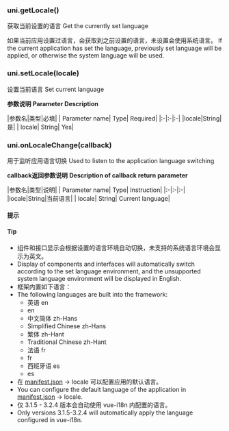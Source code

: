 ### uni.getLocale()

获取当前设置的语言
Get the currently set language

如果当前应用设置过语言，会获取到之前设置的语言，未设置会使用系统语言。
If the current application has set the language, previously set language will be applied, or otherwise the system language will be used.

### uni.setLocale(locale)

设置当前语言
Set current language

**参数说明**
**Parameter Description**

|参数名|类型|必填|
| Parameter name| Type| Required|
|:-|:-|:-|
|locale|String|是|
| locale| String| Yes|

### uni.onLocaleChange(callback)

用于监听应用语言切换
Used to listen to the application language switching

**callback返回参数说明**
**Description of callback return parameter**

|参数名|类型|说明|
| Parameter name| Type| Instruction|
|:-|:-|:-|
|locale|String|当前语言|
| locale| String| Current language|

#### 提示
#### Tip

* 组件和接口显示会根据设置的语言环境自动切换，未支持的系统语言环境会显示为英文。
* Display of components and interfaces will automatically switch according to the set language environment, and the unsupported system language environment will be displayed in English.
* 框架内置如下语言：
* The following languages are built into the framework:
  * 英语 en
  * en
  * 中文简体 zh-Hans
  * Simplified Chinese zh-Hans
  * 繁体 zh-Hant
  * Traditional Chinese zh-Hant
  * 法语 fr
  * fr
  * 西班牙语 es
  * es
* 在 [manifest.json](/collocation/manifest) -> locale 可以配置应用的默认语言。
* You can configure the default language of the application in [manifest.json](/collocation/manifest) -> locale.
* 仅 3.1.5 - 3.2.4 版本会自动使用 vue-i18n 内配置的语言。
* Only versions 3.1.5-3.2.4 will automatically apply the language configured in vue-i18n.